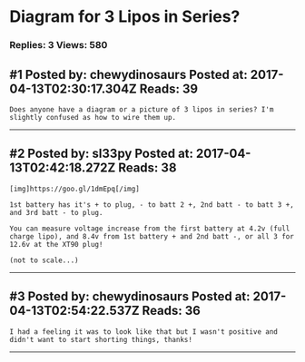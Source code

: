 # Diagram for 3 Lipos in Series?

### Replies: 3 Views: 580

## \#1 Posted by: chewydinosaurs Posted at: 2017-04-13T02:30:17.304Z Reads: 39

```
Does anyone have a diagram or a picture of 3 lipos in series? I'm slightly confused as how to wire them up.
```

---
## \#2 Posted by: sl33py Posted at: 2017-04-13T02:42:18.272Z Reads: 38

```
[img]https://goo.gl/1dmEpq[/img]

1st battery has it's + to plug, - to batt 2 +, 2nd batt - to batt 3 +, and 3rd batt - to plug.

You can measure voltage increase from the first battery at 4.2v (full charge lipo), and 8.4v from 1st battery + and 2nd batt -, or all 3 for 12.6v at the XT90 plug!

(not to scale...)
```

---
## \#3 Posted by: chewydinosaurs Posted at: 2017-04-13T02:54:22.537Z Reads: 36

```
I had a feeling it was to look like that but I wasn't positive and didn't want to start shorting things, thanks!
```

---
